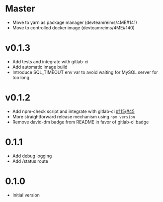 # Master
  * Move to yarn as package manager (devteamreims/4ME#141)
  * Move to controlled docker image (devteamreims/4ME#140)
  
# v0.1.3
  * Add tests and integrate with gitlab-ci
  * Add automatic image build
  * Introduce SQL_TIMEOUT env var to avoid waiting for MySQL server for too long

# v0.1.2
  * Add npm-check script and integrate with gitlab-ci [#115](devteamreims/4ME#115)/[#45](devteamreims/4ME#45)
  * More straightforward release mechanism using `npm version`
  * Remove david-dm badge from README in favor of gitlab-ci badge

# 0.1.1
  * Add debug logging
  * Add /status route

# 0.1.0
  * Initial version
